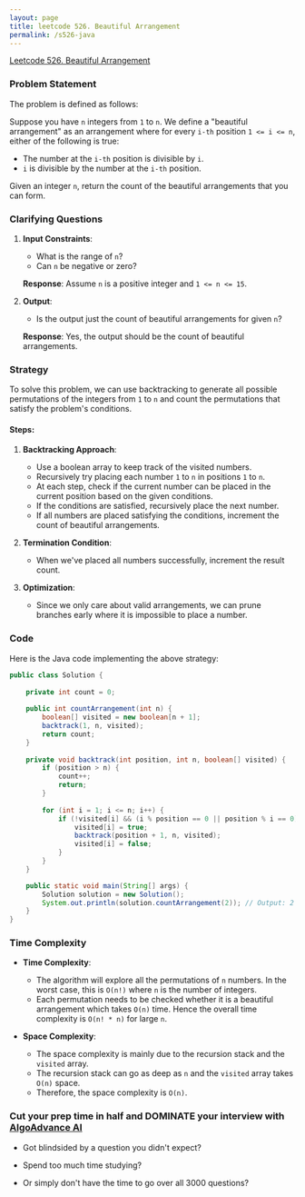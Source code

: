 ```yaml
---
layout: page
title: leetcode 526. Beautiful Arrangement
permalink: /s526-java
---
```

[Leetcode 526. Beautiful Arrangement](https://algoadvance.github.io/algoadvance/l526)
### Problem Statement

The problem is defined as follows:

Suppose you have `n` integers from `1` to `n`. We define a "beautiful arrangement" as an arrangement where for every `i-th` position `1 <= i <= n`, either of the following is true:
- The number at the `i-th` position is divisible by `i`.
- `i` is divisible by the number at the `i-th` position.

Given an integer `n`, return the count of the beautiful arrangements that you can form.

### Clarifying Questions

1. **Input Constraints**:
    - What is the range of `n`?
    - Can `n` be negative or zero?
  
   **Response**: Assume `n` is a positive integer and `1 <= n <= 15`.

2. **Output**:
    - Is the output just the count of beautiful arrangements for given `n`?
    
   **Response**: Yes, the output should be the count of beautiful arrangements.

### Strategy

To solve this problem, we can use backtracking to generate all possible permutations of the integers from `1` to `n` and count the permutations that satisfy the problem's conditions.

#### Steps:

1. **Backtracking Approach**:
    - Use a boolean array to keep track of the visited numbers.
    - Recursively try placing each number `1` to `n` in positions `1` to `n`.
    - At each step, check if the current number can be placed in the current position based on the given conditions.
    - If the conditions are satisfied, recursively place the next number.
    - If all numbers are placed satisfying the conditions, increment the count of beautiful arrangements.

2. **Termination Condition**:
    - When we've placed all numbers successfully, increment the result count.

3. **Optimization**:
    - Since we only care about valid arrangements, we can prune branches early where it is impossible to place a number.

### Code

Here is the Java code implementing the above strategy:

```java
public class Solution {
    
    private int count = 0;
    
    public int countArrangement(int n) {
        boolean[] visited = new boolean[n + 1];
        backtrack(1, n, visited);
        return count;
    }
    
    private void backtrack(int position, int n, boolean[] visited) {
        if (position > n) {
            count++;
            return;
        }
        
        for (int i = 1; i <= n; i++) {
            if (!visited[i] && (i % position == 0 || position % i == 0)) {
                visited[i] = true;
                backtrack(position + 1, n, visited);
                visited[i] = false;
            }
        }
    }

    public static void main(String[] args) {
        Solution solution = new Solution();
        System.out.println(solution.countArrangement(2)); // Output: 2
    }
}
```

### Time Complexity

- **Time Complexity**:
  - The algorithm will explore all the permutations of `n` numbers. In the worst case, this is `O(n!)` where `n` is the number of integers. 
  - Each permutation needs to be checked whether it is a beautiful arrangement which takes `O(n)` time. Hence the overall time complexity is `O(n! * n)` for large `n`.

- **Space Complexity**:
  - The space complexity is mainly due to the recursion stack and the `visited` array.
  - The recursion stack can go as deep as `n` and the `visited` array takes `O(n)` space.
  - Therefore, the space complexity is `O(n)`.


### Cut your prep time in half and DOMINATE your interview with [AlgoAdvance AI](https://algoAdvance.com)

- Got blindsided by a question you didn't expect?

- Spend too much time studying?

- Or simply don't have the time to go over all 3000 questions?

